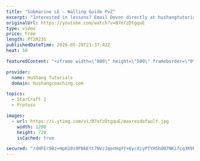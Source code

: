 ```yaml
---
title: "Submarine LE - Walling Guide PvZ"
excerpt: "Interested in lessons? Email Devon directly at hushangtutorials@outlook.com ------------------------------------------------------------------------------------------------------- Want to support HuShang Tutorials directly? Patreon is a website where you can contribute a monthly donation that will help"
originalUrl: https://youtube.com/watch?v=B7efzDtgquE
type: video
price: Free
length: PT2M23S
publishedDateTime: 2020-05-29T21:37:42Z
heat: 50

featuredContent: "<iframe width=\"800\" height=\"500\" frameborder=\"0\" src=\"https://www.youtube.com/embed/B7efzDtgquE\" allow=\"accelerometer; autoplay; encrypted-media; gyroscope; picture-in-picture\" allowfullscreen></iframe>"

provider:
  name: HuShang Tutorials
  domain: hushangcoaching.com

topics:
  - StarCraft 2
  - Protoss

images:
  - url: https://i.ytimg.com/vi/B7efzDtgquE/maxresdefault.jpg
    width: 1280
    height: 720
    isCached: true

secured: "/dHFEr9Bz+HpH10s9PB6Ett7NVzJqenHqYY+6ycdiyPTYHShO07NKi7cq3R9FizmV+lILb1fXBB5Tg7nVT+1toudvJT7L5S0EPpV7kKdbJo/2Wxs9Ma3TpzOV4Ruz5O8seHCKW3K/iZdn145O5VZmhz7/lTpxQoq6b6MI29L0Vmvy41KmkzX+huGucG/bYUTov+Bq2XO9ZmSomvnHKW2hly69LjPIXXKrefoq7D8l/zQl/WGKElU+5P52IkTsdx3BGP2N567cB9RaQ+UENOudd4RP6ZPwE15jntPEDPlZq4cEWvvZYvjb/PbTu9gSHf1V+df1qPP9KSoYCvcgObYymb5kV3d2Pb6mNZkEYyY/jaD/qOyv/TWXEYTD49kRTxmQRJIoLv+2wj5n7Qw/wz2pwbTgqmeFpN5Bse9O1lPkyc=;vW31BhUWl6ie31d14lfYxg=="
---
```


